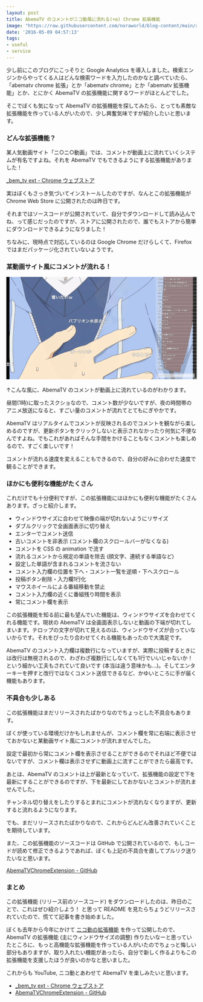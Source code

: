 ```yaml
---
layout: post
title: AbemaTV のコメントがニコ動風に流れる(+α) Chrome 拡張機能
image: "https://raw.githubusercontent.com/noraworld/blog-content/main/abema-tv-ext/abematv_niconico_comment.png"
date: '2016-05-09 04:57:13'
tags:
- useful
- service
---
```


少し前にこのブログにこっそりと Google Analytics を導入しました。検索エンジンからやってくる人はどんな検索ワードを入力したのかなと調べていたら、「abematv chrome 拡張」とか「abematv chrome」とか「abematv 拡張機能」とか、とにかく AbemaTV の拡張機能に関するワードがほとんどでした。

そこでぼくも気になって AbemaTV の拡張機能を探してみたら、とっても素敵な拡張機能を作っている人がいたので、少し興奮気味ですが紹介したいと思います。

### どんな拡張機能？
某人気動画サイト「ニ○ニ○動画」では、コメントが動画上に流れていくシステムが有名ですよね。それを AbemaTV でもできるようにする拡張機能がありました！

<a href="https://chrome.google.com/webstore/detail/bemtv-ext/jgbkfdjdcbohgenpccfgldadaofnfknl?hl=ja&gl=JP" target="_blank">\_bem\_tv ext - Chrome ウェブストア</a>

実はぼくもさっき気づいてインストールしたのですが、なんとこの拡張機能が Chrome Web Store に公開されたのは昨日です。

それまではソースコードが公開されていて、自分でダウンロードして読み込んでね、って感じだったのですが、ストアに公開されたので、誰でもストアから簡単にダウンロードできるようになりました！

ちなみに、現時点で対応しているのは Google Chrome だけらしくて、Firefox ではまだパッケージ化されていないようです。

### 某動画サイト風にコメントが流れる！
![AbemaTV ニコニコ風](https://raw.githubusercontent.com/noraworld/blog-content/main/abema-tv-ext/abematv_niconico_comment.png)

↑こんな風に、AbemaTV のコメントが動画上に流れているのがわかります。

昼間(1時)に取ったスクショなので、コメント数が少ないですが、夜の時間帯のアニメ放送になると、すごい量のコメントが流れてとてもにぎやかです。

AbemaTV はリアルタイムでコメントが反映されるのでコメントを観ながら楽しめるのですが、更新ボタンをクリックしないと表示されなかったり何気に不便なんですよね。でもこれがあればそんな手間をかけることもなくコメントも楽しめるので、すごく楽しいです！

コメントが流れる速度を変えることもできるので、自分の好みに合わせた速度で観ることができます。

### ほかにも便利な機能がたくさん
これだけでも十分便利ですが、この拡張機能にはほかにも便利な機能がたくさんあります。ざっと紹介します。

* ウィンドウサイズに合わせて映像の端が切れないようにリサイズ
* ダブルクリックで全画面表示に切り替え
* エンターでコメント送信
* 古いコメントを非表示 (コメント欄のスクロールバーがなくなる)
* コメントを CSS の animation で流す
* 流れるコメントから規定の単語を除去 (顔文字、連続する単語など)
* 設定した単語が含まれるコメントを流さない
* コメント入力欄の位置を下へ・コメント一覧を逆順・下へスクロール
* 投稿ボタン削除・入力欄1行化
* マウスホイールによる番組移動を禁止
* コメント入力欄の近くに番組残り時間を表示
* 常にコメント欄を表示

この拡張機能を知る前に最も望んでいた機能は、ウィンドウサイズを合わせてくれる機能です。現状の AbemaTV は全画面表示しないと動画の下端が切れてしまいます。テロップの文字が切れて見えるのは、ウィンドウサイズが合っていないからです。それをぴったり合わせてくれる機能もあったので大満足です。

AbemaTV のコメント入力欄は複数行になっていますが、実際に投稿するときには改行は無視されるので、わざわざ複数行にしなくても1行でいいじゃないか！ という細かい工夫もされていて良いです (本当は違う意味かも…)。そしてエンターキーを押すと改行ではなくコメント送信できるなど、かゆいところに手が届く機能もあります。

### 不具合も少しある
この拡張機能はまだリリースされたばかりなのでちょっとした不具合もあります。

ぼくが使っている環境だけかもしれませんが、コメント欄を常に右端に表示させておかないと某動画サイト風にコメントが流れませんでした。

設定で最初から常にコメント欄を表示させることができるのでそれほど不便ではないですが、コメント欄は表示させずに動画上に流すことができたら最高です。

あとは、AbemaTV のコメントは上が最新となっていて、拡張機能の設定で下を最新にすることができるのですが、下を最新にしておかないとコメントが流れませんでした。

チャンネル切り替えをしたりするとまれにコメントが流れなくなりますが、更新すると流れるようになります。

でも、まだリリースされたばかりなので、これからどんどん改善されていくことを期待しています。

また、この拡張機能のソースコードは GitHub で公開されているので、もしコードが読めて修正できるようであれば、ぼくも上記の不具合を直してプルリク送りたいなと思います。

<a href="https://github.com/nakayuki805/AbemaTVChromeExtension" target="_blank">AbemaTVChromeExtension - GitHub</a>

### まとめ
この拡張機能 (リリース前のソースコード) をダウンロードしたのは、昨日のことで、これはぜひ紹介しよう！ と思って README を見たらちょうどリリースされていたので、慌てて記事を書き始めました。

ぼくも去年から今年にかけて <a href="https://chrome.google.com/webstore/detail/%E3%83%8B%E3%82%B3%E3%83%8B%E3%82%B3%E3%83%9E%E3%83%B3%E3%83%80%E3%83%BC/baiinihbicmkmkhblpboabkckgheaahm?utm_source=chrome-ntp-icon" target="_blank">ニコ動の拡張機能</a> を作って公開したので、AbemaTV の拡張機能 (主にウィンドウサイズの調整) 作りたいなーと思っていたところに、もっと高機能な拡張機能を作っている人がいたのでちょっと悔しい部分もありますが、取り入れたい機能があったら、自分で新しく作るよりもこの拡張機能を支援したほうが良いのかなと思いました。

これからも YouTube, ニコ動とあわせて AbemaTV を楽しみたいと思います。

* <a href="https://chrome.google.com/webstore/detail/bemtv-ext/jgbkfdjdcbohgenpccfgldadaofnfknl?hl=ja&gl=JP" target="_blank">\_bem\_tv ext - Chrome ウェブストア</a>
* <a href="https://github.com/nakayuki805/AbemaTVChromeExtension" target="_blank">AbemaTVChromeExtension - GitHub</a>
